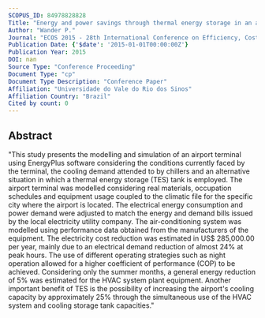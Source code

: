 ```yaml
---
SCOPUS_ID: 84978828828
Title: "Energy and power savings through thermal energy storage in an airport air conditioning system"
Author: "Wander P."
Journal: "ECOS 2015 - 28th International Conference on Efficiency, Cost, Optimization, Simulation and Environmental Impact of Energy Systems"
Publication Date: {'$date': '2015-01-01T00:00:00Z'}
Publication Year: 2015
DOI: nan
Source Type: "Conference Proceeding"
Document Type: "cp"
Document Type Description: "Conference Paper"
Affiliation: "Universidade do Vale do Rio dos Sinos"
Affiliation Country: "Brazil"
Cited by count: 0
---
```


## Abstract
"This study presents the modelling and simulation of an airport terminal using EnergyPlus software considering the conditions currently faced by the terminal, the cooling demand attended to by chillers and an alternative situation in which a thermal energy storage (TES) tank is employed. The airport terminal was modelled considering real materials, occupation schedules and equipment usage coupled to the climatic file for the specific city where the airport is located. The electrical energy consumption and power demand were adjusted to match the energy and demand bills issued by the local electricity utility company. The air-conditioning system was modelled using performance data obtained from the manufacturers of the equipment. The electricity cost reduction was estimated in US$ 285,000.00 per year, mainly due to an electrical demand reduction of almost 24% at peak hours. The use of different operating strategies such as night operation allowed for a higher coefficient of performance (COP) to be achieved. Considering only the summer months, a general energy reduction of 5% was estimated for the HVAC system plant equipment. Another important benefit of TES is the possibility of increasing the airport's cooling capacity by approximately 25% through the simultaneous use of the HVAC system and cooling storage tank capacities."
